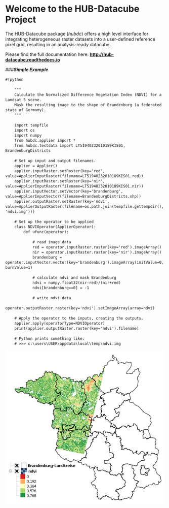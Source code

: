 # Welcome to the HUB-Datacube Project

The HUB-Datacube package (_hubdc_) offers a high level interface for integrating heterogeneous raster datasets into a 
user-defined reference pixel grid, resulting in an analysis-ready datacube.

Please find the full documentation here: **http://hub-datacube.readthedocs.io**

###***Simple Example***

```
#!python

    """
    Calculate the Normalized Difference Vegetation Index (NDVI) for a Landsat 5 scene.
    Mask the resulting image to the shape of Brandenburg (a federated state of Germany).
    """
    
    import tempfile
    import os
    import numpy
    from hubdc.applier import *
    from hubdc.testdata import LT51940232010189KIS01, BrandenburgDistricts
    
    # Set up input and output filenames.
    applier = Applier()
    applier.inputRaster.setRaster(key='red', value=ApplierInputRaster(filename=LT51940232010189KIS01.red))
    applier.inputRaster.setRaster(key='nir', value=ApplierInputRaster(filename=LT51940232010189KIS01.nir))
    applier.inputVector.setVector(key='brandenburg', value=ApplierInputVector(filename=BrandenburgDistricts.shp))
    applier.outputRaster.setRaster(key='ndvi', value=ApplierOutputRaster(filename=os.path.join(tempfile.gettempdir(), 'ndvi.img')))
    
    # Set up the operator to be applied
    class NDVIOperator(ApplierOperator):
        def ufunc(operator):
    
            # read image data
            red = operator.inputRaster.raster(key='red').imageArray()
            nir = operator.inputRaster.raster(key='nir').imageArray()
            brandenburg = operator.inputVector.vector(key='brandenburg').imageArray(initValue=0, burnValue=1)
    
            # calculate ndvi and mask Brandenburg
            ndvi = numpy.float32(nir-red)/(nir+red)
            ndvi[brandenburg==0] = -1
    
            # write ndvi data
            operator.outputRaster.raster(key='ndvi').setImageArray(array=ndvi)
    
    # Apply the operator to the inputs, creating the outputs.
    applier.apply(operatorType=NDVIOperator)
    print(applier.outputRaster.raster(key='ndvi').filename)
    
    # Python prints something like:
    # >>> c:\users\USER\appdata\local\temp\ndvi.img
```


![ScreenshotEnMAP-Box3.png](doc/source/images/ndvi.png)



